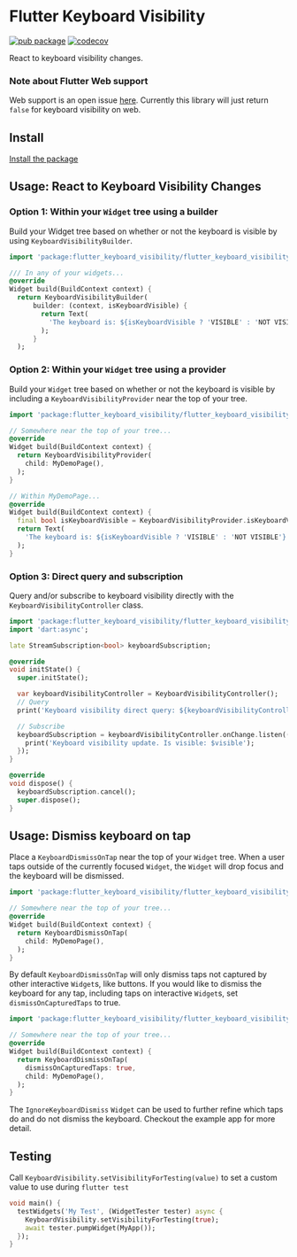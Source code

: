 # Flutter Keyboard Visibility
[![pub package](https://img.shields.io/pub/v/flutter_keyboard_visibility.svg?label=flutter_keyboard_visibility&color=blue)](https://pub.dev/packages/flutter_keyboard_visibility)
[![codecov](https://codecov.io/gh/MisterJimson/flutter_keyboard_visibility/branch/master/graph/badge.svg)](https://codecov.io/gh/MisterJimson/flutter_keyboard_visibility)

React to keyboard visibility changes.

### Note about Flutter Web support

Web support is an open issue [here](https://github.com/MisterJimson/flutter_keyboard_visibility/issues/10). Currently this library will just return `false` for keyboard visibility on web.

## Install
[Install the package](https://pub.dev/packages/flutter_keyboard_visibility/install)
## Usage: React to Keyboard Visibility Changes
### Option 1: Within your `Widget` tree using a builder
Build your Widget tree based on whether or not the keyboard is visible by using `KeyboardVisibilityBuilder`.
```dart
import 'package:flutter_keyboard_visibility/flutter_keyboard_visibility.dart';

/// In any of your widgets...
@override
Widget build(BuildContext context) {
  return KeyboardVisibilityBuilder(
      builder: (context, isKeyboardVisible) {
        return Text(
          'The keyboard is: ${isKeyboardVisible ? 'VISIBLE' : 'NOT VISIBLE'}',
        );
      }
  );
```
### Option 2: Within your `Widget` tree using a provider
Build your `Widget` tree based on whether or not the keyboard is
visible by including a `KeyboardVisibilityProvider` near the top
of your tree.
```dart
import 'package:flutter_keyboard_visibility/flutter_keyboard_visibility.dart';

// Somewhere near the top of your tree...
@override
Widget build(BuildContext context) {
  return KeyboardVisibilityProvider(
    child: MyDemoPage(),
  );
}

// Within MyDemoPage...
@override
Widget build(BuildContext context) {
  final bool isKeyboardVisible = KeyboardVisibilityProvider.isKeyboardVisible(context);
  return Text(
    'The keyboard is: ${isKeyboardVisible ? 'VISIBLE' : 'NOT VISIBLE'}',
  );
}
```

### Option 3: Direct query and subscription

Query and/or subscribe to keyboard visibility directly with the
`KeyboardVisibilityController` class.

```dart
import 'package:flutter_keyboard_visibility/flutter_keyboard_visibility.dart';
import 'dart:async';

late StreamSubscription<bool> keyboardSubscription;

@override
void initState() {
  super.initState();

  var keyboardVisibilityController = KeyboardVisibilityController();
  // Query
  print('Keyboard visibility direct query: ${keyboardVisibilityController.isVisible}');

  // Subscribe
  keyboardSubscription = keyboardVisibilityController.onChange.listen((bool visible) {
    print('Keyboard visibility update. Is visible: $visible');
  });
}

@override
void dispose() {
  keyboardSubscription.cancel();
  super.dispose();
}
```
## Usage: Dismiss keyboard on tap
Place a `KeyboardDismissOnTap` near the top of your `Widget` tree. When a user taps outside of the currently focused `Widget`, the `Widget` will drop focus and the keyboard will be dismissed.
```dart
import 'package:flutter_keyboard_visibility/flutter_keyboard_visibility.dart';

// Somewhere near the top of your tree...
@override
Widget build(BuildContext context) {
  return KeyboardDismissOnTap(
    child: MyDemoPage(),
  );
}
```
By default `KeyboardDismissOnTap` will only dismiss taps not captured by other interactive `Widget`s, like buttons. If you would like to dismiss the keyboard for any tap, including taps on interactive `Widget`s, set `dismissOnCapturedTaps` to true.
```dart
import 'package:flutter_keyboard_visibility/flutter_keyboard_visibility.dart';

// Somewhere near the top of your tree...
@override
Widget build(BuildContext context) {
  return KeyboardDismissOnTap(
    dismissOnCapturedTaps: true,
    child: MyDemoPage(),
  );
}
```
The `IgnoreKeyboardDismiss` `Widget` can be used to further refine which taps do and do not dismiss the keyboard. Checkout the example app for more detail.
## Testing
Call `KeyboardVisibility.setVisibilityForTesting(value)` to set a custom value to use during `flutter test`
```dart
void main() {
  testWidgets('My Test', (WidgetTester tester) async {
    KeyboardVisibility.setVisibilityForTesting(true);
    await tester.pumpWidget(MyApp());
  });
}
```
